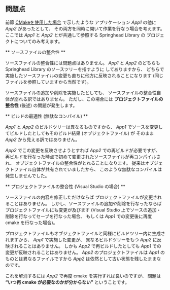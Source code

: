 ## 問題点

前節 [CMakeを使用した場合](/application/CmakeMethod.md) で示したような
アプリケーション *App1* の他に *App2* があったとして、
その両方を同時に開いて作業を行なう場合を考えます。
ここでは *App1* と *App2* とが共通して参照する Springhead Library の
プロジェクトについてのみ考えます。

** ソースファイルの整合性 **

ソースファイルの整合性には問題点はありません。
*App1* と *App2* のどちらも Springhead Library のソースツリーを指すように
してありますから、
どちらで実施したソースファイルの変更も直ちに他方に反映されることになります
 (同じファイルを参照していますから当然です)。

ソースファイルの追加や削除を実施したとしても、
ソースファイルの整合性自体が崩れる訳ではありません。
ただし、この場合には **プロジェクトファイルの整合性** (後述) の問題が発生します。

** ビルドの最適性 (無駄なコンパイル) **

*App1* と *App2* のビルドツリーは異なるものですから、
*App1* でソースを変更してビルドしたとしてもそのビルド結果 (オブジェクトファイル) が
そのまま *App2* から見える訳ではありません。

*App2* でこの変更を反映させようとすれば *App2* での再ビルドが必要ですが、
再ビルドを行なった時点で初めて変更されたソースファイルが再コンパイルされ、
オブジェクトファイルの整合性がとれることになります。
従来はオブジェクトファイル自体が共有されていましたから、
このような無駄なコンパイルは発生しませんでした。

** プロジェクトファイルの整合性 (Visual Studio の場合) **

ソースファイルの内容を修正しただけならば
プロジェクトファイルが変更されることはありません。
しかし、ソースファイルの追加や削除を行なったならば
プロジェクトファイルにも変更が及びます
 (Visual Studio 上でソースの追加・削除を行なってセーブを行なった場合、
もしくは *App1* での変更後に再度 cmake を行なった場合)。

プロジェクトファイルもオブジェクトファイルと同様にビルドツリー内に生成されますから、
*App1* で実施した変更が、
異なるビルドツリーをもつ *App2* に反映されることはありません。
しかも *App2* で再ビルドしたとしても *App1* での変更が反映されることはありません。
*App2* のプロジェクトファイルは *App1* のものとは異なるファイルですから
 *App2* は依然として古い状態を残したままなのです。

これを解消するには *App2* で再度 cmake を実行すれば良いのですが、
問題は **“いつ再 cmake が必要なのかが分からない”** ということです。

